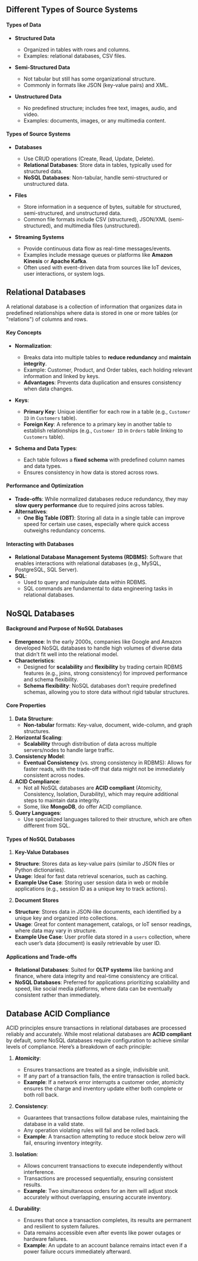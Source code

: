 ## Different Types of Source Systems
#### Types of Data

-  **Structured Data**
	- Organized in tables with rows and columns.
	- Examples: relational databases, CSV files.

- **Semi-Structured Data**
	- Not tabular but still has some organizational structure.
	- Commonly in formats like JSON (key-value pairs) and XML.

- **Unstructured Data**
	- No predefined structure; includes free text, images, audio, and video.
	- Examples: documents, images, or any multimedia content.

#### Types of Source Systems

- **Databases**
    - Use CRUD operations (Create, Read, Update, Delete).
    - **Relational Databases**: Store data in tables, typically used for structured data.
    - **NoSQL Databases**: Non-tabular, handle semi-structured or unstructured data.

- **Files**
    - Store information in a sequence of bytes, suitable for structured, semi-structured, and unstructured data.
    - Common file formats include CSV (structured), JSON/XML (semi-structured), and multimedia files (unstructured).

- **Streaming Systems**
    - Provide continuous data flow as real-time messages/events.
    - Examples include message queues or platforms like **Amazon Kinesis** or **Apache Kafka**.
    - Often used with event-driven data from sources like IoT devices, user interactions, or system logs.

## Relational Databases

A relational database is a collection of information that organizes data in predefined relationships where data is stored in one or more tables (or "relations") of columns and rows.
#### Key Concepts

- **Normalization**:
    - Breaks data into multiple tables to **reduce redundancy** and **maintain integrity**.
    - Example: Customer, Product, and Order tables, each holding relevant information and linked by keys.
    - **Advantages**: Prevents data duplication and ensures consistency when data changes.

- **Keys**:
    - **Primary Key**: Unique identifier for each row in a table (e.g., `Customer ID` in `Customers` table).
    - **Foreign Key**: A reference to a primary key in another table to establish relationships (e.g., `Customer ID` in `Orders` table linking to `Customers` table).

- **Schema and Data Types**:
    - Each table follows a **fixed schema** with predefined column names and data types.
    - Ensures consistency in how data is stored across rows.

#### Performance and Optimization

- **Trade-offs**: While normalized databases reduce redundancy, they may **slow query performance** due to required joins across tables.
- **Alternatives**:
    - **One Big Table (OBT)**: Storing all data in a single table can improve speed for certain use cases, especially where quick access outweighs redundancy concerns.

#### Interacting with Databases

- **Relational Database Management Systems (RDBMS)**: Software that enables interactions with relational databases (e.g., MySQL, PostgreSQL, SQL Server).
- **SQL**:
    - Used to query and manipulate data within RDBMS.
    - SQL commands are fundamental to data engineering tasks in relational databases.

## NoSQL Databases
#### Background and Purpose of NoSQL Databases

- **Emergence**: In the early 2000s, companies like Google and Amazon developed NoSQL databases to handle high volumes of diverse data that didn’t fit well into the relational model.
- **Characteristics**:
    - Designed for **scalability** and **flexibility** by trading certain RDBMS features (e.g., joins, strong consistency) for improved performance and schema flexibility.
    - **Schema flexibility**: NoSQL databases don’t require predefined schemas, allowing you to store data without rigid tabular structures.

#### Core Properties

1. **Data Structure**:
    - **Non-tabular** formats: Key-value, document, wide-column, and graph structures.
2. **Horizontal Scaling**:
    - **Scalability** through distribution of data across multiple servers/nodes to handle large traffic.
3. **Consistency Model**:
    - **Eventual Consistency** (vs. strong consistency in RDBMS): Allows for faster reads, with the trade-off that data might not be immediately consistent across nodes.
4. **ACID Compliance**:
    - Not all NoSQL databases are **ACID compliant** (Atomicity, Consistency, Isolation, Durability), which may require additional steps to maintain data integrity.
    - Some, like **MongoDB**, do offer ACID compliance.
5. **Query Languages**:
    - Use specialized languages tailored to their structure, which are often different from SQL.

#### Types of NoSQL Databases

1. **Key-Value Databases**
- **Structure**: Stores data as key-value pairs (similar to JSON files or Python dictionaries).
- **Usage**: Ideal for fast data retrieval scenarios, such as caching.
- **Example Use Case**: Storing user session data in web or mobile applications (e.g., session ID as a unique key to track actions).

2. **Document Stores**
- **Structure**: Stores data in JSON-like documents, each identified by a unique key and organized into collections.
- **Usage**: Great for content management, catalogs, or IoT sensor readings, where data may vary in structure.
- **Example Use Case**: User profile data stored in a `users` collection, where each user’s data (document) is easily retrievable by user ID.

#### Applications and Trade-offs

- **Relational Databases**: Suited for **OLTP systems** like banking and finance, where data integrity and real-time consistency are critical.
- **NoSQL Databases**: Preferred for applications prioritizing scalability and speed, like social media platforms, where data can be eventually consistent rather than immediately.

## Database ACID Compliance
ACID principles ensure transactions in relational databases are processed reliably and accurately. While most relational databases are **ACID compliant** by default, some NoSQL databases require configuration to achieve similar levels of compliance. Here’s a breakdown of each principle:

1. **Atomicity**:    
    - Ensures transactions are treated as a single, indivisible unit.
    - If any part of a transaction fails, the entire transaction is rolled back.
    - **Example**: If a network error interrupts a customer order, atomicity ensures the charge and inventory update either both complete or both roll back.
    
2. **Consistency**:
    - Guarantees that transactions follow database rules, maintaining the database in a valid state.
    - Any operation violating rules will fail and be rolled back.
    - **Example**: A transaction attempting to reduce stock below zero will fail, ensuring inventory integrity.
    
3. **Isolation**:
    - Allows concurrent transactions to execute independently without interference.
    - Transactions are processed sequentially, ensuring consistent results.
    - **Example**: Two simultaneous orders for an item will adjust stock accurately without overlapping, ensuring accurate inventory.

4. **Durability**:    
    - Ensures that once a transaction completes, its results are permanent and resilient to system failures.
    - Data remains accessible even after events like power outages or hardware failures.
    - **Example**: An update to an account balance remains intact even if a power failure occurs immediately afterward.